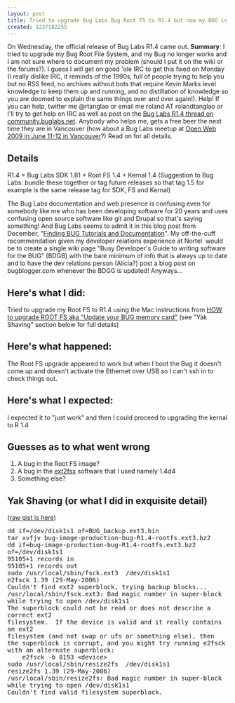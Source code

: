 ```yaml
---
layout: post
title: Tried to upgrade Bug Labs Bug Root FS to R1.4 but now my BUG is borked
created: 1237182255
---
```

<p>On Wednesday, the official release of Bug Labs R1.4 came out. <strong>Summary</strong>: I tried to upgrade my Bug Root File System, and my Bug no longer works and I am not sure where to document my problem (should I put it on the wiki or the forums?). I guess I will get on good 'ole IRC to get this fixed on Monday (I really dislike IRC, it reminds of the 1990s, full of people trying to help you but no RSS feed, no archives without bots that require Kevin Marks level knowledge to keep them up and running, and no distillation of knowledge so you are doomed to explain the same things over and over again!). Help! If you can help, twitter me @rtanglao or email me roland AT rolandtanglao or I'll try to get help on IRC as well as post on the <a href="http://community.buglabs.net/bcruskie/posts/96-BUG-Release-1-4-and-SDK-1-2-8-1-are-now-live-#comment_121">Bug Labs R1.4 thread on community.buglabs.net</a>. Anybody who helps me, gets a free beer the next time they are in Vancouver (how about a Bug Labs meetup at <a href="http://openwebvancouver.ca/">Open Web 2009 in June 11-12 in Vancouver</a>?) Read on for all details.</p>
<h2>Details</h2>
<p>R1.4 = Bug Labs SDK 1.81 + Root FS 1.4 + Kernal 1.4 (Suggestion to Bug Labs: bundle these together or tag future releases so that tag 1.5 for example is the same release tag for SDK, FS and Kernal)</p>
<p>The Bug Labs documentation and web presence is confusing even for somebody like me who has been developing software for 20 years and uses confusing open source software like git and Drupal so that's saying something! And Bug Labs seems to admit it in this blog post from December, "<a href="http://community.buglabs.net/bballantine/posts/38-Finding-BUG-Tutorials-and-Documentation">Finding BUG Tutorials and Documentation</a>". My off-the-cuff recommendation given my developer relations experience at Nortel&nbsp;&nbsp;would be to create a single wiki page "Busy Developer's Guide to writing software for the BUG" (BDGB) with the bare minimum of info that is always up to date and to have the dev relations person (Alicia?) post a blog post on bugblogger.com whenever the BDGG is updated! Anyways...</p>
<h2>Here's what I did:</h2>
<p>Tried to upgrade my Root FS to R1.4 using the Mac instructions from <a href="http://bugcommunity.com/wiki/index.php/Update_your_BUG_memory_card" rel="nofollow">HOW to upgrade ROOT FS aka "Update your BUG memory card"</a> (see "Yak Shaving" section below for full details)</p>
<h2>Here's what happened:</h2>
<p>The Root FS upgrade appeared to work but when I boot the Bug it doesn't come up and doesn't activate the Ethernet over USB so I can't ssh in to check things out.</p>
<h2>Here's what I expected:</h2>
<p>I expected it to "just work" and then I could proceed to upgrading the kernal to R 1.4</p>
<h2>Guesses as to what went wrong</h2>
<ol>
  <li>A bug in the Root FS image?</li>

  <li>A bug in the <a href="http://sourceforge.net/projects/ext2fsx/">ext2fsx</a> software that I used namely 1.4d4</li>

  <li>Something else?</li>
</ol>
<h2>Yak Shaving (or what I did in exquisite detail)</h2>(<a href="http://gist.github.com/raw/79628/fc0994b620eda8b36ff741cfa85d4f87e81aadc0/gistfile1.sh">raw gist is here</a>)
<pre style="word-wrap: break-word; white-space: pre-wrap;">
dd if=/dev/disk1s1 of=BUG_backup.ext3.bin 
tar xvfjv bug-image-production-bug-R1.4-rootfs.ext3.bz2
dd if=bug-image-production-bug-R1.4-rootfs.ext3.bz2  of=/dev/disk1s1
95105+1 records in
95105+1 records out
sudo /usr/local/sbin/fsck.ext3  /dev/disk1s1
e2fsck 1.39 (29-May-2006)
Couldn't find ext2 superblock, trying backup blocks...
/usr/local/sbin/fsck.ext3: Bad magic number in super-block while trying to open /dev/disk1s1
The superblock could not be read or does not describe a correct ext2
filesystem.  If the device is valid and it really contains an ext2
filesystem (and not swap or ufs or something else), then the superblock is corrupt, and you might try running e2fsck with an alternate superblock:
    e2fsck -b 8193 &lt;device&gt;
sudo /usr/local/sbin/resize2fs  /dev/disk1s1
resize2fs 1.39 (29-May-2006)
/usr/local/sbin/resize2fs: Bad magic number in super-block while trying to open /dev/disk1s1
Couldn't find valid filesystem superblock.
</pre>
